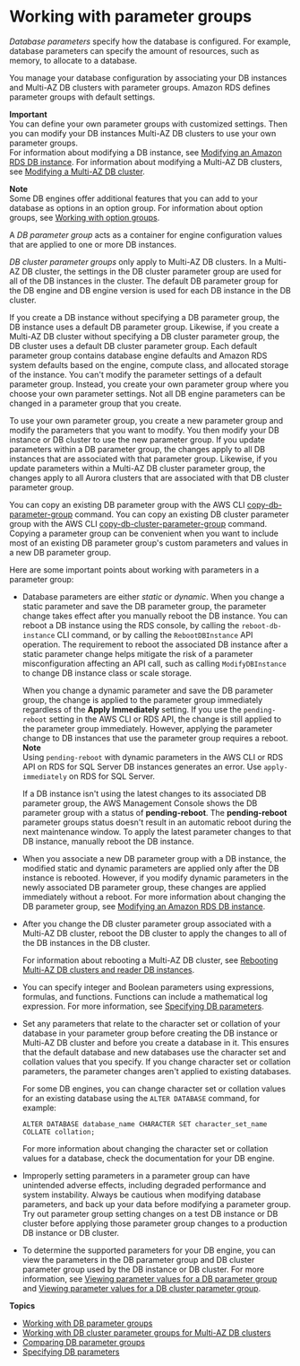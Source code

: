 # Working with parameter groups<a name="USER_WorkingWithParamGroups"></a>

*Database parameters* specify how the database is configured\. For example, database parameters can specify the amount of resources, such as memory, to allocate to a database\.

 You manage your database configuration by associating your DB instances and Multi\-AZ DB clusters with parameter groups\. Amazon RDS defines parameter groups with default settings\. 

**Important**  
You can define your own parameter groups with customized settings\. Then you can modify your DB instances Multi\-AZ DB clusters to use your own parameter groups\.  
For information about modifying a DB instance, see [Modifying an Amazon RDS DB instance](Overview.DBInstance.Modifying.md)\. For information about modifying a Multi\-AZ DB clusters, see [Modifying a Multi\-AZ DB cluster](modify-multi-az-db-cluster.md)\.

**Note**  
Some DB engines offer additional features that you can add to your database as options in an option group\. For information about option groups, see [Working with option groups](USER_WorkingWithOptionGroups.md)\.

 A *DB parameter group* acts as a container for engine configuration values that are applied to one or more DB instances\. 

 *DB cluster parameter groups* only apply to Multi\-AZ DB clusters\. In a Multi\-AZ DB cluster, the settings in the DB cluster parameter group are used for all of the DB instances in the cluster\. The default DB parameter group for the DB engine and DB engine version is used for each DB instance in the DB cluster\. 

 If you create a DB instance without specifying a DB parameter group, the DB instance uses a default DB parameter group\. Likewise, if you create a Multi\-AZ DB cluster without specifying a DB cluster parameter group, the DB cluster uses a default DB cluster parameter group\. Each default parameter group contains database engine defaults and Amazon RDS system defaults based on the engine, compute class, and allocated storage of the instance\. You can't modify the parameter settings of a default parameter group\. Instead, you create your own parameter group where you choose your own parameter settings\. Not all DB engine parameters can be changed in a parameter group that you create\. 

 To use your own parameter group, you create a new parameter group and modify the parameters that you want to modify\. You then modify your DB instance or DB cluster to use the new parameter group\. If you update parameters within a DB parameter group, the changes apply to all DB instances that are associated with that parameter group\. Likewise, if you update parameters within a Multi\-AZ DB cluster parameter group, the changes apply to all Aurora clusters that are associated with that DB cluster parameter group\. 

 You can copy an existing DB parameter group with the AWS CLI [copy\-db\-parameter\-group](https://docs.aws.amazon.com/cli/latest/reference/rds/copy-db-parameter-group.html) command\. You can copy an existing DB cluster parameter group with the AWS CLI [copy\-db\-cluster\-parameter\-group](https://docs.aws.amazon.com/cli/latest/reference/rds/copy-db-cluster-parameter-group.html) command\. Copying a parameter group can be convenient when you want to include most of an existing DB parameter group's custom parameters and values in a new DB parameter group\. 

Here are some important points about working with parameters in a parameter group:
+ Database parameters are either *static* or *dynamic*\. When you change a static parameter and save the DB parameter group, the parameter change takes effect after you manually reboot the DB instance\. You can reboot a DB instance using the RDS console, by calling the `reboot-db-instance` CLI command, or by calling the `RebootDBInstance` API operation\. The requirement to reboot the associated DB instance after a static parameter change helps mitigate the risk of a parameter misconfiguration affecting an API call, such as calling `ModifyDBInstance` to change DB instance class or scale storage\.

  When you change a dynamic parameter and save the DB parameter group, the change is applied to the parameter group immediately regardless of the **Apply Immediately** setting\. If you use the `pending-reboot` setting in the AWS CLI or RDS API, the change is still applied to the parameter group immediately\. However, applying the parameter change to DB instances that use the parameter group requires a reboot\.
**Note**  
Using `pending-reboot` with dynamic parameters in the AWS CLI or RDS API on RDS for SQL Server DB instances generates an error\. Use `apply-immediately` on RDS for SQL Server\.

  If a DB instance isn't using the latest changes to its associated DB parameter group, the AWS Management Console shows the DB parameter group with a status of **pending\-reboot**\. The **pending\-reboot** parameter groups status doesn't result in an automatic reboot during the next maintenance window\. To apply the latest parameter changes to that DB instance, manually reboot the DB instance\.
+ When you associate a new DB parameter group with a DB instance, the modified static and dynamic parameters are applied only after the DB instance is rebooted\. However, if you modify dynamic parameters in the newly associated DB parameter group, these changes are applied immediately without a reboot\. For more information about changing the DB parameter group, see [Modifying an Amazon RDS DB instance](Overview.DBInstance.Modifying.md)\.
+ After you change the DB cluster parameter group associated with a Multi\-AZ DB cluster, reboot the DB cluster to apply the changes to all of the DB instances in the DB cluster\.

  For information about rebooting a Multi\-AZ DB cluster, see [Rebooting Multi\-AZ DB clusters and reader DB instances](multi-az-db-clusters-concepts-rebooting.md)\.
+ You can specify integer and Boolean parameters using expressions, formulas, and functions\. Functions can include a mathematical log expression\. For more information, see [Specifying DB parameters](USER_ParamValuesRef.md)\.
+ Set any parameters that relate to the character set or collation of your database in your parameter group before creating the DB instance or Multi\-AZ DB cluster and before you create a database in it\. This ensures that the default database and new databases use the character set and collation values that you specify\. If you change character set or collation parameters, the parameter changes aren't applied to existing databases\.

  For some DB engines, you can change character set or collation values for an existing database using the `ALTER DATABASE` command, for example:

  ```
  ALTER DATABASE database_name CHARACTER SET character_set_name COLLATE collation;
  ```

  For more information about changing the character set or collation values for a database, check the documentation for your DB engine\.
+ Improperly setting parameters in a parameter group can have unintended adverse effects, including degraded performance and system instability\. Always be cautious when modifying database parameters, and back up your data before modifying a parameter group\. Try out parameter group setting changes on a test DB instance or DB cluster before applying those parameter group changes to a production DB instance or DB cluster\.
+ To determine the supported parameters for your DB engine, you can view the parameters in the DB parameter group and DB cluster parameter group used by the DB instance or DB cluster\. For more information, see [Viewing parameter values for a DB parameter group](USER_WorkingWithDBInstanceParamGroups.md#USER_WorkingWithParamGroups.Viewing) and [Viewing parameter values for a DB cluster parameter group](USER_WorkingWithDBClusterParamGroups.md#USER_WorkingWithParamGroups.ViewingCluster)\.

**Topics**
+ [Working with DB parameter groups](USER_WorkingWithDBInstanceParamGroups.md)
+ [Working with DB cluster parameter groups for Multi\-AZ DB clusters](USER_WorkingWithDBClusterParamGroups.md)
+ [Comparing DB parameter groups](USER_WorkingWithParamGroups.Comparing.md)
+ [Specifying DB parameters](USER_ParamValuesRef.md)